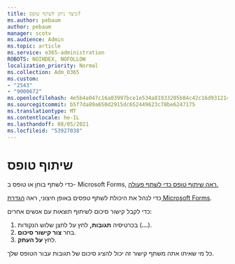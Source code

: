 ```yaml
---
title: כיצד ניתן לשתף טופס?
ms.author: pebaum
author: pebaum
manager: scotv
ms.audience: Admin
ms.topic: article
ms.service: o365-administration
ROBOTS: NOINDEX, NOFOLLOW
localization_priority: Normal
ms.collection: Adm_O365
ms.custom:
- "2543"
- "9000672"
ms.openlocfilehash: 4e5b4a047c16a03997bce1e534a81933205b84c42c16d931214883fd2df72360
ms.sourcegitcommit: b5f7da89a650d2915dc652449623c78be6247175
ms.translationtype: MT
ms.contentlocale: he-IL
ms.lasthandoff: 08/05/2021
ms.locfileid: "53927038"
---
```

# <a name="share-a-form"></a>שיתוף טופס

כדי לשתף בוחן או טופס ב- Microsoft Forms, [ראה שיתוף טופס כדי לשתף פעולה.](https://support.office.com/article/Share-a-form-to-collaborate-d5bb5cf0-8401-4c15-bb8c-8e108cd7e69b)

כדי לנהל את היכולת לשתף טפסים באופן חיצוני, ראה [הגדרת Microsoft Forms](https://support.office.com/article/set-up-microsoft-forms-cc52287a-4550-464d-9a1b-457bf9df2240). 

כדי לקבל קישור סיכום לשיתוף תוצאות עם אנשים אחרים:

1. בכרטיסיה **תגובות,** לחץ על לחצן שלוש הנקודות (**...**).
3. בחר **צור קישור סיכום**.
4. לחץ **על העתק**.

כל מי שאיתו אתה משתף קישור זה יכול להציג סיכום של תגובות עבור הטופס שלך.